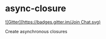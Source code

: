 async-closure
=============

[![Gitter](https://badges.gitter.im/Join Chat.svg)](https://gitter.im/xshifty/async-closure?utm_source=badge&utm_medium=badge&utm_campaign=pr-badge&utm_content=badge)

Create asynchronous closures
